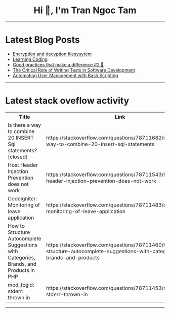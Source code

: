 <h1 align="center">Hi 👋, I'm Tran Ngoc Tam</h1>

---

# Latest Blog Posts 
<!-- BLOG-POST-LIST:START -->
- [Encryption and decyption filesysytem](https://dev.to/awais_684/encryption-and-decyption-filesysytem-42n6)
- [Learning Coding](https://dev.to/angel_sanchez_56/learning-coding-942)
- [Good practices that make a difference #2 📝](https://dev.to/superp0sit1on/good-practices-that-make-a-difference-2-30lk)
- [The Critical Role of Writing Tests in Software Development](https://dev.to/davitacols/the-critical-role-of-writing-tests-in-software-development-34k5)
- [Automating User Management with Bash Scripting](https://dev.to/0xmobi/automating-user-management-with-bash-scripting-4e53)
<!-- BLOG-POST-LIST:END -->

---

# Latest stack oveflow activity
<table>
  <tr><th>Title</th><th>Link</th></tr>
  <!-- STACKOVERFLOW:START --><tr><td>Is there a way to combine 20 INSERT Sql statements? [closed]</td><td>https://stackoverflow.com/questions/78711682/is-there-a-way-to-combine-20-insert-sql-statements</td></tr><tr><td>Host Header Injection Prevention does not work</td><td>https://stackoverflow.com/questions/78711543/host-header-injection-prevention-does-not-work</td></tr><tr><td>Codeigniter: Monitoring of leave application</td><td>https://stackoverflow.com/questions/78711483/codeigniter-monitoring-of-leave-application</td></tr><tr><td>How to Structure Autocomplete Suggestions with Categories, Brands, and Products in PHP</td><td>https://stackoverflow.com/questions/78711460/how-to-structure-autocomplete-suggestions-with-categories-brands-and-products</td></tr><tr><td>mod_fcgid: stderr: thrown in</td><td>https://stackoverflow.com/questions/78711453/mod-fcgid-stderr-thrown-in</td></tr><!-- STACKOVERFLOW:END -->
</table>

---


